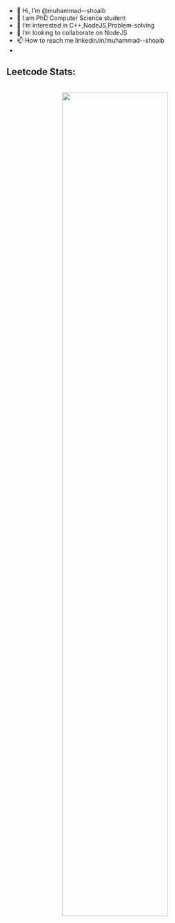 - 👋 Hi, I’m @muhammad--shoaib
- 🌱 I am PhD Computer Science student
- 👀 I’m interested in C++,NodeJS,Problem-solving
- 💞️ I’m looking to collaborate on NodeJS
- 📫 How to reach me linkedin/in/muhammad--shoaib
- 
## Leetcode Stats:

<br>
 <div align="center">
     <img width="70%" src="https://leetcard.jacoblin.cool/muhammad_shoaib_gondal?ext=heatmap" /> 
 </div>
 
<br>

